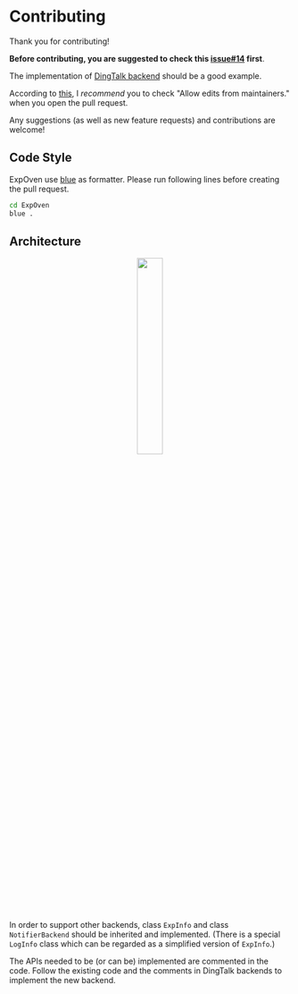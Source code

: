# Contributing

Thank you for contributing!

**Before contributing, you are suggested to check this [issue#14](https://github.com/IsshikiHugh/ExpOven/issues/14) first**.

The implementation of [DingTalk backend](./oven/backends/dingtalk/__init__.py) should be a good example.

According to [this](https://stackoverflow.com/questions/35278957/can-i-modify-someone-elses-pull-request-and-push-it-back-in-its-branch/49854013#49854013), I *recommend* you to check "Allow edits from maintainers." when you open the pull request.

Any suggestions (as well as new feature requests) and contributions are welcome!

## Code Style

ExpOven use [blue](https://github.com/grantjenks/blue) as formatter. Please run following lines before creating the pull request.

```bash
cd ExpOven
blue .
```

## Architecture

<center><img src="./arch_figure.png" width=30%></center>

In order to support other backends, class `ExpInfo` and class `NotifierBackend` should be inherited and implemented. (There is a special `LogInfo` class which can be regarded as a simplified version of `ExpInfo`.)

The APIs needed to be (or can be) implemented are commented in the code. Follow the existing code and the comments in DingTalk backends to implement the new backend.
